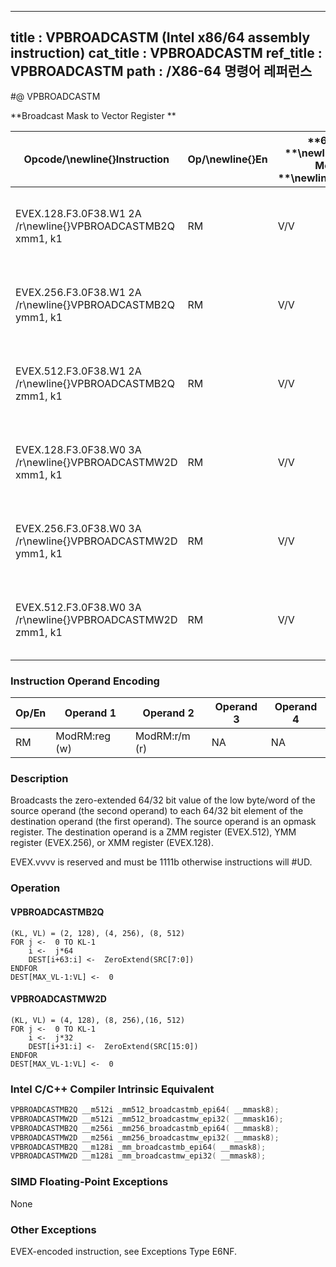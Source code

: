 ----------------------------
title : VPBROADCASTM (Intel x86/64 assembly instruction)
cat_title : VPBROADCASTM
ref_title : VPBROADCASTM
path : /X86-64 명령어 레퍼런스
----------------------------
#@ VPBROADCASTM

**Broadcast Mask to Vector Register **

|**Opcode/**\newline{}**Instruction**|**Op/**\newline{}**En**|**64/32 **\newline{}**bit Mode **\newline{}**Support**|**CPUID **\newline{}**Feature **\newline{}**Flag**|**Description**|
|------------------------------------|-----------------------|------------------------------------------------------|--------------------------------------------------|---------------|
|EVEX.128.F3.0F38.W1 2A /r\newline{}VPBROADCASTMB2Q xmm1, k1|RM |V/V |AVX512VLAVX512CD|Broadcast low byte value in k1 to two locations in xmm1.|
|EVEX.256.F3.0F38.W1 2A /r\newline{}VPBROADCASTMB2Q ymm1, k1|RM |V/V |AVX512VLAVX512CD|Broadcast low byte value in k1 to four locations in ymm1.|
|EVEX.512.F3.0F38.W1 2A /r\newline{}VPBROADCASTMB2Q zmm1, k1|RM |V/V |AVX512CD|Broadcast low byte value in k1 to eight locations in zmm1.|
|EVEX.128.F3.0F38.W0 3A /r\newline{}VPBROADCASTMW2D xmm1, k1|RM |V/V |AVX512VLAVX512CD|Broadcast low word value in k1 to four locations in xmm1.|
|EVEX.256.F3.0F38.W0 3A /r\newline{}VPBROADCASTMW2D ymm1, k1|RM |V/V |AVX512VLAVX512CD|Broadcast low word value in k1 to eight locations in ymm1.|
|EVEX.512.F3.0F38.W0 3A /r\newline{}VPBROADCASTMW2D zmm1, k1|RM |V/V |AVX512CD|Broadcast low word value in k1 to sixteen locations in zmm1.|
### Instruction Operand Encoding


|Op/En|Operand 1|Operand 2|Operand 3|Operand 4|
|-----|---------|---------|---------|---------|
|RM|ModRM:reg (w)|ModRM:r/m (r)|NA|NA|
### Description


Broadcasts the zero-extended 64/32 bit value of the low byte/word of the source operand (the second operand) to each 64/32 bit element of the destination operand (the first operand). The source operand is an opmask register. The destination operand is a ZMM register (EVEX.512), YMM register (EVEX.256), or XMM register (EVEX.128).

EVEX.vvvv is reserved and must be 1111b otherwise instructions will #UD.


### Operation
#### VPBROADCASTMB2Q
```info-verb
(KL, VL) = (2, 128), (4, 256), (8, 512)
FOR j  <-  0 TO KL-1
    i <-   j*64
    DEST[i+63:i] <-   ZeroExtend(SRC[7:0])
ENDFOR
DEST[MAX_VL-1:VL] <-   0
```
#### VPBROADCASTMW2D
```info-verb
(KL, VL) = (4, 128), (8, 256),(16, 512)
FOR j  <-  0 TO KL-1
    i <-   j*32
    DEST[i+31:i] <-   ZeroExtend(SRC[15:0])
ENDFOR
DEST[MAX_VL-1:VL] <-   0
```

### Intel C/C++ Compiler Intrinsic Equivalent

```cpp
VPBROADCASTMB2Q __m512i _mm512_broadcastmb_epi64( __mmask8);
VPBROADCASTMW2D __m512i _mm512_broadcastmw_epi32( __mmask16);
VPBROADCASTMB2Q __m256i _mm256_broadcastmb_epi64( __mmask8);
VPBROADCASTMW2D __m256i _mm256_broadcastmw_epi32( __mmask8);
VPBROADCASTMB2Q __m128i _mm_broadcastmb_epi64( __mmask8);
VPBROADCASTMW2D __m128i _mm_broadcastmw_epi32( __mmask8);
```
### SIMD Floating-Point Exceptions


None

### Other Exceptions


EVEX-encoded instruction, see Exceptions Type E6NF.

